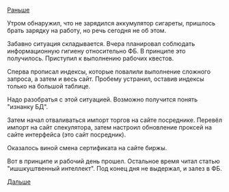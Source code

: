 [Раньше](2016.03.01.md)

Утром обнаружил, что не зарядился аккумулятор сигареты, пришлось брать зарядку на работу, но речь сегодня не об этом.

Забавно ситуация складывается. Вчера планировал соблюдать информационную гигиену относительно ФБ. В принципе это получилось.
Приступил к выполнению рабочих квестов.

Сперва прописал индексы, которые повалили выполнение сложного запроса, а затем и весь сайт.
Пробему устранил, оставив индексы только на большой таблице.

Надо разобратья с этой ситуацией. Возможно получится понять "изнанку БД".

Затем начал отваливаться импорт торгов на сайте посреднике.
Перевёл импорт на сайт спекулятора, затем настроил обновление проксей на сайте интерфейса (это сайт посредник).

Оказалось виной смена сертификата на сайте биржы.

Вот в принципе и рабочий день прошел.
Остальное время читал статью "ишшкуштвенный интеллект".
Под конец дня не выдержал, и залез в ФБ.

[Дальше](2016.03.03.md)